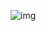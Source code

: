 ![img](https://media.discordapp.net/attachments/827364675686629407/1205318008398938123/Untitled1298_20240208200313.png?ex=65d7eede&is=65c579de&hm=69a48d18d5394d74b7a16f875a2b29c8261bb36d7352a174986f3f10b04fbb51&=&format=webp&quality=lossless&width=1792&height=1018) 
